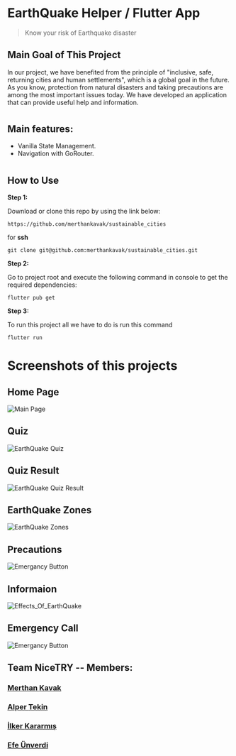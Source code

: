 # EarthQuake Helper / Flutter App
> Know your risk of Earthquake disaster
## Main Goal of This Project

In our project, we have benefited from the principle of "inclusive, safe, returning cities and human settlements", which is a global goal in the future. As you know, protection from natural disasters and taking precautions are among the most important issues today. We have developed an application that can provide useful help and information.
#

## Main features:

* Vanilla State Management.
* Navigation with GoRouter.


#

## How to Use 

**Step 1:**

Download or clone this repo by using the link below:

```
https://github.com/merthankavak/sustainable_cities
```

for **ssh** 

```
git clone git@github.com:merthankavak/sustainable_cities.git
```

**Step 2:**

Go to project root and execute the following command in console to get the required dependencies: 

```
flutter pub get 
```
**Step 3:**

To run this project all we have to do is run this command

```
flutter run 
```

# Screenshots of this projects
## Home Page
![Main Page](https://raw.githubusercontent.com/merthankavak/sustainable_cities/master/screenshots/1.png)

## Quiz
![EarthQuake Quiz](https://raw.githubusercontent.com/merthankavak/sustainable_cities/master/screenshots/2.png)

## Quiz Result
![EarthQuake Quiz Result](https://raw.githubusercontent.com/merthankavak/sustainable_cities/master/screenshots/3.png)

## EarthQuake Zones
![EarthQuake Zones](https://raw.githubusercontent.com/merthankavak/sustainable_cities/master/screenshots/4.png)

## Precautions
![Emergancy Button](https://raw.githubusercontent.com/merthankavak/sustainable_cities/master/screenshots/5.png)

## Informaion
![Effects_Of_EarthQuake](https://raw.githubusercontent.com/merthankavak/sustainable_cities/master/screenshots/6.png)

## Emergency Call
![Emergancy Button](https://raw.githubusercontent.com/merthankavak/sustainable_cities/master/screenshots/7.png)

## Team NiceTRY -- Members:
### [Merthan **Kavak**](https://github.com/merthankavak)  
### [Alper **Tekin**](https://github.com/alpertknn)  
### [İlker **Kararmış**](https://github.com/Inventore0)  
### [Efe **Ünverdi**](https://github.com/midnightcoke)
